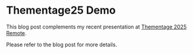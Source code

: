 # Thementage25 Demo

This blog post complements my recent presentation at [Thementage 2025 Remote](https://www.ittage.informatik-aktuell.de/konferenz/it-tage-365-remote-2025.html).

Please refer to the blog post for more details.